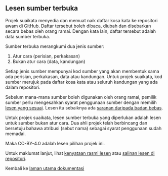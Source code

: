 ---
---

## Lesen sumber terbuka

Projek suaikata menyedia dan memuat naik daftar kosa kata
ke repositori awam di GitHub. Daftar tersebut boleh dibaca,
diubah dan disebarkan secara bebas oleh orang ramai. Dengan
kata lain, daftar tersebut adalah data sumber terbuka.

Sumber terbuka merangkumi dua jenis sumber:

1. Atur cara (perisian, perkakasan)
2. Bukan atur cara (data, kandungan)

Setiap jenis sumber mempunyai kod sumber yang akan membentuk
sama ada perisian, perkakasan, data atau kandungan. Untuk
projek suaikata, kod sumber merujuk pada daftar kosa kata
atau seluruh kandungan yang ada dalam repositori.

Sebelum mana-mana sumber boleh digunakan oleh orang ramai,
pemilik sumber perlu mengesahkan syarat penggunaan sumber
dengan memilih [lesen yang sesuai][a]. Lesen itu sebaiknya
ada [saranan daripada badan bebas][b].

Untuk projek suaikata, lesen sumber terbuka yang diperlukan
adalah lesen untuk sumber bukan atur cara. Dua ahli projek
telah berbincang dan bersetuju bahawa atribusi (sebut nama)
sebagai syarat penggunaan sudah memadai.

Maka CC-BY-4.0 adalah lesen pilihan projek ini.

Untuk maklumat lanjut, lihat [kenyataan rasmi lesen][c]
atau [salinan lesen di repositori][d].

Kembali ke [laman utama dokumentasi][0]

  [0]: ../index.md
  [a]: https://choosealicense.com/
  [b]: https://opendefinition.org/licenses/
  [c]: https://creativecommons.org/licenses/by/4.0/
  [d]: https://github.com/kmubiin/suaikata/blob/master/LICENSE
